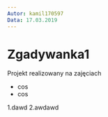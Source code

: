 ```yaml
---
Autor: kamil170597
Data: 17.03.2019
---
```

# Zgadywanka1
Projekt realizowany na zajęciach

- cos
- cos


1.dawd
2.awdawd
